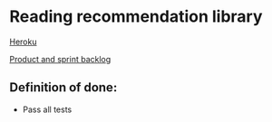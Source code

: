 # Reading recommendation library

[Heroku](https://ohtuminiproject.herokuapp.com/)

[Product and sprint backlog](https://docs.google.com/spreadsheets/d/145NsXmY7jT6WsumzZvbi4rYTIaUCGEqMREgqgzbMiFY/edit?usp=sharing)

## Definition of done:

* Pass all tests
